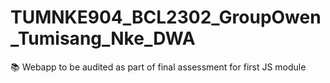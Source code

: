 # TUMNKE904_BCL2302_GroupOwen_Tumisang_Nke_DWA
📚 Webapp to be audited as part of final assessment for first JS module



